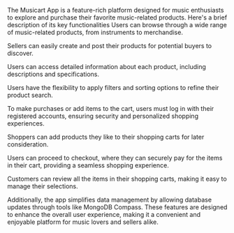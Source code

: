The Musicart App is a feature-rich platform designed for music enthusiasts to explore and purchase their favorite music-related products. Here's a brief description of its key functionalities Users can browse through a wide range of music-related products, from instruments to merchandise.

Sellers can easily create and post their products for potential buyers to discover.

Users can access detailed information about each product, including descriptions and specifications.

Users have the flexibility to apply filters and sorting options to refine their product search.

To make purchases or add items to the cart, users must log in with their registered accounts, ensuring security and personalized shopping experiences.

Shoppers can add products they like to their shopping carts for later consideration.

Users can proceed to checkout, where they can securely pay for the items in their cart, providing a seamless shopping experience.

Customers can review all the items in their shopping carts, making it easy to manage their selections.

Additionally, the app simplifies data management by allowing database updates through tools like MongoDB Compass. These features are designed to enhance the overall user experience, making it a convenient and enjoyable platform for music lovers and sellers alike.
